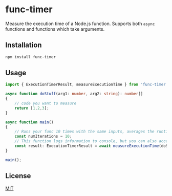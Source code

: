 # func-timer

Measure the execution time of a Node.js function. Supports both `async` functions and functions which take arguments.

## Installation

```bash
npm install func-timer
```

## Usage

```typescript
import { ExecutionTimerResult, measureExecutionTime } from 'func-timer';

async function doStuff(arg1: number, arg2: string): number[]
{
    // code you want to measure
    return [1,2,3];
}

async function main()
{
    // Runs your func 10 times with the same inputs, averages the runtimes.
    const numIterations = 10;
    // This function logs information to console, but you can also access the results directly if you're using them in a mocha test for example.
    const result: ExecutionTimerResult = await measureExecutionTime(doStuff, [42, 'dummyArg2'], numIterations);
}

main();
```

## License

[MIT](https://choosealicense.com/licenses/mit/)
